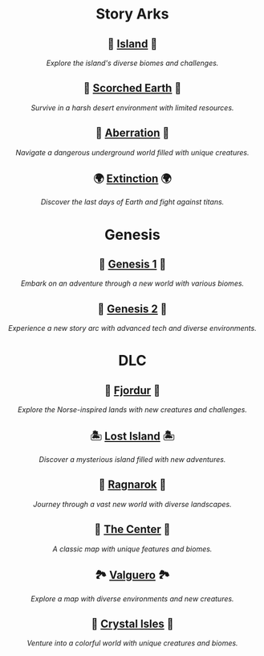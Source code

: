 <div align="center">

# **Story Arks**

## 🌴 [Island](Island.md) 🌴  
*Explore the island's diverse biomes and challenges.*

## 🌵 [Scorched Earth](Scorched-Earth.md) 🌵  
*Survive in a harsh desert environment with limited resources.*

## 🦠 [Aberration](Aberration.md) 🦠  
*Navigate a dangerous underground world filled with unique creatures.*

## 🌍 [Extinction](Extinction.md) 🌍  
*Discover the last days of Earth and fight against titans.*

# **Genesis**

## 🌌 [Genesis 1](Genesis1.md) 🌌  
*Embark on an adventure through a new world with various biomes.*

## 🚀 [Genesis 2](Genesis2.md) 🚀  
*Experience a new story arc with advanced tech and diverse environments.*

# **DLC**

## 🏰 [Fjordur](Fjordur.md) 🏰  
*Explore the Norse-inspired lands with new creatures and challenges.*

## 🏝️ [Lost Island](Lost-Island.md) 🏝️  
*Discover a mysterious island filled with new adventures.*

## 🌋 [Ragnarok](Ragnarok.md) 🌋  
*Journey through a vast new world with diverse landscapes.*

## 🌲 [The Center](TheCenter.md) 🌲  
*A classic map with unique features and biomes.*

## 🏞️ [Valguero](Valguero.md) 🏞️  
*Explore a map with diverse environments and new creatures.*

## 💎 [Crystal Isles](Crystal-Isles.md) 💎  
*Venture into a colorful world with unique creatures and biomes.*

</div>
